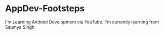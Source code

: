# AppDev-Footsteps
I'm Learning Android Development via YouTube. I'm currently learning from Saumya Singh.
